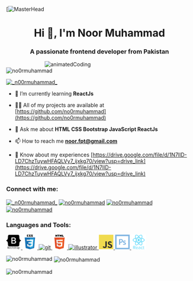[![MasterHead](https://media.istockphoto.com/id/537331500/photo/programming-code-abstract-technology-background-of-software-deve.jpg?s=612x612&w=0&k=20&c=jlYes8ZfnCmD0lLn-vKvzQoKXrWaEcVypHnB5MuO-g8=)
<h1 align="center">Hi 👋, I'm Noor Muhammad</h1>
<h3 align="center">A passionate frontend developer from Pakistan</h3>
<img align="right" alt="animatedCoding" width="400" src="https://img.freepik.com/free-vector/male-programmer-working-computer-office-wall-with-hanging-reminder-stickers-developer-creating-new-software-interface-coding-programming-system-administrator-designer-character_575670-1159.jpg?w=2000">

<p align="left"> <img src="https://komarev.com/ghpvc/?username=no0rmuhammad&label=Profile%20views&color=0e75b6&style=flat" alt="no0rmuhammad" /> </p>

<p align="left"> <a href="https://twitter.com/_n00rmuhammad_" target="blank"><img src="https://img.shields.io/twitter/follow/_n00rmuhammad_?logo=twitter&style=for-the-badge" alt="_n00rmuhammad_" /></a> </p>

- 🌱 I’m currently learning **ReactJs**

- 👨‍💻 All of my projects are available at [https://github.com/no0rmuhammad](https://github.com/no0rmuhammad)

- 💬 Ask me about **HTML CSS Bootstrap JavaScript ReactJs**

- 📫 How to reach me **noor.fpt@gmail.com**

- 📄 Know about my experiences [https://drive.google.com/file/d/1N7lID-LD7ChzTuywHFAQLVy7_ijxkg70/view?usp=drive_link](https://drive.google.com/file/d/1N7lID-LD7ChzTuywHFAQLVy7_ijxkg70/view?usp=drive_link)

<h3 align="left">Connect with me:</h3>
<p align="left">
<a href="https://twitter.com/_n00rmuhammad_" target="blank"><img align="center" src="https://raw.githubusercontent.com/rahuldkjain/github-profile-readme-generator/master/src/images/icons/Social/twitter.svg" alt="_n00rmuhammad_" height="30" width="40" /></a>
<a href="https://linkedin.com/in/no0rmuhammad" target="blank"><img align="center" src="https://raw.githubusercontent.com/rahuldkjain/github-profile-readme-generator/master/src/images/icons/Social/linked-in-alt.svg" alt="no0rmuhammad" height="30" width="40" /></a>
<a href="https://fb.com/no0rmuhammad" target="blank"><img align="center" src="https://raw.githubusercontent.com/rahuldkjain/github-profile-readme-generator/master/src/images/icons/Social/facebook.svg" alt="no0rmuhammad" height="30" width="40" /></a>
<a href="https://instagram.com/no0rmuhammad" target="blank"><img align="center" src="https://raw.githubusercontent.com/rahuldkjain/github-profile-readme-generator/master/src/images/icons/Social/instagram.svg" alt="no0rmuhammad" height="30" width="40" /></a>
</p>

<h3 align="left">Languages and Tools:</h3>
<p align="left"> <a href="https://getbootstrap.com" target="_blank" rel="noreferrer"> <img src="https://raw.githubusercontent.com/devicons/devicon/master/icons/bootstrap/bootstrap-plain-wordmark.svg" alt="bootstrap" width="40" height="40"/> </a> <a href="https://www.w3schools.com/css/" target="_blank" rel="noreferrer"> <img src="https://raw.githubusercontent.com/devicons/devicon/master/icons/css3/css3-original-wordmark.svg" alt="css3" width="40" height="40"/> </a> <a href="https://git-scm.com/" target="_blank" rel="noreferrer"> <img src="https://www.vectorlogo.zone/logos/git-scm/git-scm-icon.svg" alt="git" width="40" height="40"/> </a> <a href="https://www.w3.org/html/" target="_blank" rel="noreferrer"> <img src="https://raw.githubusercontent.com/devicons/devicon/master/icons/html5/html5-original-wordmark.svg" alt="html5" width="40" height="40"/> </a> <a href="https://www.adobe.com/in/products/illustrator.html" target="_blank" rel="noreferrer"> <img src="https://www.vectorlogo.zone/logos/adobe_illustrator/adobe_illustrator-icon.svg" alt="illustrator" width="40" height="40"/> </a> <a href="https://developer.mozilla.org/en-US/docs/Web/JavaScript" target="_blank" rel="noreferrer"> <img src="https://raw.githubusercontent.com/devicons/devicon/master/icons/javascript/javascript-original.svg" alt="javascript" width="40" height="40"/> </a> <a href="https://www.photoshop.com/en" target="_blank" rel="noreferrer"> <img src="https://raw.githubusercontent.com/devicons/devicon/master/icons/photoshop/photoshop-line.svg" alt="photoshop" width="40" height="40"/> </a> <a href="https://reactjs.org/" target="_blank" rel="noreferrer"> <img src="https://raw.githubusercontent.com/devicons/devicon/master/icons/react/react-original-wordmark.svg" alt="react" width="40" height="40"/> </a> </p>

<p><img align="left" src="https://github-readme-stats.vercel.app/api/top-langs?username=no0rmuhammad&show_icons=true&locale=en&layout=compact" alt="no0rmuhammad" /></p>

<p>&nbsp;<img align="center" src="https://github-readme-stats.vercel.app/api?username=no0rmuhammad&show_icons=true&locale=en" alt="no0rmuhammad" /></p>

<p><img align="center" src="https://github-readme-streak-stats.herokuapp.com/?user=no0rmuhammad&" alt="no0rmuhammad" /></p>

